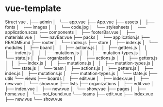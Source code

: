 # vue-template
Struct vue
.
├── admin
│   └── app.vue
├── App.vue
├── assets
│   ├── fonts
│   ├── images
│   │   └── code.jpg
│   └── stylesheets
│       └── application.scss
├── components
│   ├── footerBar.vue
│   ├── materials.vue
│   └── navBar.vue
├── packs
│   └── application.js
├── README.md
├── router
│   └── index.js
├── store
│   ├── index.js
│   └── modules
│       ├── board
│       │   ├── actions.js
│       │   ├── getters.js
│       │   ├── index.js
│       │   ├── mutations.js
│       │   ├── mutation-types.js
│       │   └── state.js
│       ├── organization
│       │   ├── actions.js
│       │   ├── getters.js
│       │   ├── index.js
│       │   ├── mutations.js
│       │   ├── mutation-types.js
│       │   └── state.js
│       └── team
│           ├── actions.js
│           ├── getters.js
│           ├── index.js
│           ├── mutations.js
│           ├── mutation-types.js
│           └── state.js
├── utils
└── views
    ├── boards
    │   ├── edit.vue
    │   ├── index.vue
    │   ├── new.vue
    │   └── show.vue
    ├── lists
    ├── organizations
    │   ├── edit.vue
    │   ├── index.vue
    │   ├── new.vue
    │   └── show.vue
    ├── pages
    │   ├── home.vue
    │   └── not_found.vue
    └── teams
        ├── edit.vue
        ├── index.vue
        ├── new.vue
        └── show.vue
